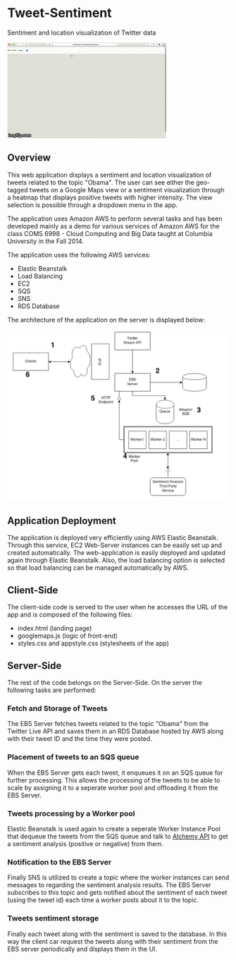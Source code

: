 # Tweet-Sentiment
Sentiment and location visualization of Twitter data

![screencast](images/screencast.gif)

## Overview
This web application displays a sentiment and location visualization of tweets related to the topic "Obama". The user can see either the geo-tagged tweets on a Google Maps view or a sentiment visualization through a heatmap that displays positive tweets with higher intensity. The view selection is possible through a dropdown menu in the app.

The application uses Amazon AWS to perform several tasks and has been developed mainly as a demo for various services of Amazon AWS for the class COMS 6998 - Cloud Computing and Big Data taught at Columbia University in the Fall 2014.

The application uses the following AWS services:
- Elastic Beanstalk
- Load Balancing
- EC2
- SQS
- SNS
- RDS Database

The architecture of the application on the server is displayed below:

![architecture](images/architecture.png)

## Application Deployment
The application is deployed very efficiently using AWS Elastic Beanstalk. Through this service, EC2 Web-Server instances can be easily set up and created automatically. The web-application is easily deployed and updated again through Elastic Beanstalk. Also, the load balancing option is selected so that load balancing can be managed automatically by AWS.

## Client-Side
The client-side code is served to the user when he accesses the URL of the app and is composed of the following files:
- index.html (landing page)
- googlemaps.js (logic of front-end)
- styles.css and appstyle.css (stylesheets of the app)

## Server-Side
The rest of the code belongs on the Server-Side. On the server the following tasks are performed:

### Fetch and Storage of Tweets
The EBS Server fetches tweets related to the topic "Obama" from the Twitter Live API and saves them in an RDS Database hosted by AWS along with their tweet ID and the time they were posted.

### Placement of tweets to an SQS queue
When the EBS Server gets each tweet, it enqueues it on an SQS queue for further processing. This allows the processing of the tweets to be able to scale by assigning it to a seperate worker pool and offloading it from the EBS Server.

### Tweets processing by a Worker pool
Elastic Beanstalk is used again to create a seperate Worker Instance Pool that dequeue the tweets from the SQS queue and talk to [Alchemy API](http://www.alchemyapi.com/) to get a sentiment analysis (positive or negative) from them.

### Notification to the EBS Server
Finally SNS is utilized to create a topic where the worker instances can send messages to regarding the sentiment analysis results. The EBS Server subscribes to this topic and gets notified about the sentiment of each tweet (using the tweet id) each time a worker posts about it to the topic.

### Tweets sentiment storage
Finally each tweet along with the sentiment is saved to the database. In this way the client car request the tweets along with their sentiment from the EBS server periodically and displays them in the UI.

